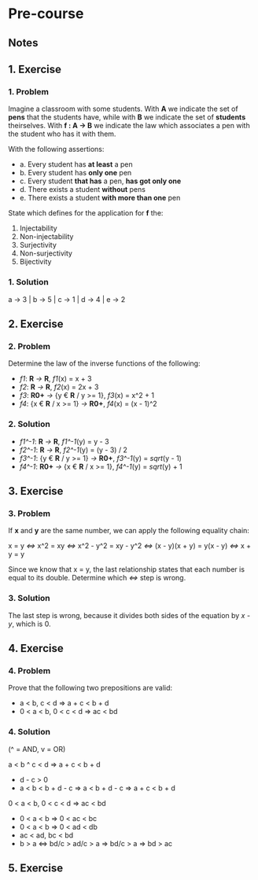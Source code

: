 # Pre-course

## Notes

## 1. Exercise

### 1. Problem

Imagine a classroom with some students. With **A** we indicate the set of **pens** that the students have, while with **B** we indicate the set of **students** theirselves. With **f : A -> B** we indicate the law which associates a pen with the student who has it with them.

With the following assertions:

- a. Every student has **at least** a pen
- b. Every student has **only one** pen
- c. Every student **that has** a pen, **has got only one**
- d. There exists a student **without** pens
- e. There exists a student **with more than one** pen

State which defines for the application for **f** the:

1. Injectability
2. Non-injectability
3. Surjectivity
4. Non-surjectivity
5. Bijectivity

### 1. Solution

a -> 3 |
b -> 5 |
c -> 1 |
d -> 4 |
e -> 2

## 2. Exercise

### 2. Problem

Determine the law of the inverse functions of the following:

- *f1*: **R** *->* **R**, *f1*(x) = x + 3
- *f2*: **R** *->* **R**, *f2*(x) = 2x + 3
- *f3*: **R0+** *->* {y € **R** / y >= 1}, *f3*(x) = x^2 + 1
- *f4*: {x € **R** / x >= 1} *->* **R0+**, *f4*(x) = (x - 1)^2

### 2. Solution

- *f1^-1*: **R** *->* **R**, *f1^-1*(y) = y - 3
- *f2^-1*: **R** *->* **R**, *f2^-1*(y) = (y - 3) / 2
- *f3^-1*: {y € **R** / y >= 1} *->* **R0+**, *f3^-1*(y) = *sqrt*(y - 1)
- *f4^-1*: **R0+** *->* {x € **R** / x >= 1}, *f4^-1*(y) = *sqrt*(y) + 1

## 3. Exercise

### 3. Problem

If **x** and **y** are the same number, we can apply the following equality chain:

x = y *<=>* x^2 = xy *<=>* x^2 - y^2 = xy - y^2 *<=>* (x - y)(x + y) = y(x - y) *<=>* x + y = y

Since we know that x = y, the last relationship states that each number is equal to its double. Determine which *<=>* step is wrong.

### 3. Solution

The last step is wrong, because it divides both sides of the equation by *x - y*, which is 0.

## 4. Exercise

### 4. Problem

Prove that the following two prepositions are valid:

- a < b, c < d => a + c < b + d
- 0 < a < b, 0 < c < d => ac < bd

### 4. Solution

(^ = AND, v = OR)

a < b ^ c < d => a + c < b + d

- d - c > 0
- a < b < b + d - c => a < b + d - c => a + c < b + d

0 < a < b, 0 < c < d => ac < bd

- 0 < a < b => 0 < ac < bc
- 0 < a < b => 0 < ad < db
- ac < ad, bc < bd
- b > a <=> bd/c > ad/c > a => bd/c > a => bd > ac

## 5. Exercise
